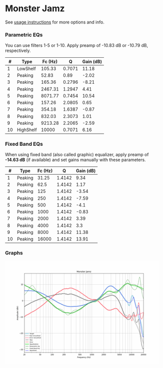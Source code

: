 # Monster Jamz
See [usage instructions](https://github.com/jaakkopasanen/AutoEq#usage) for more options and info.

### Parametric EQs
You can use filters 1-5 or 1-10. Apply preamp of -10.83 dB or -10.79 dB, respectively.

|   # | Type      |   Fc (Hz) |      Q |   Gain (dB) |
|-----|-----------|-----------|--------|-------------|
|   1 | LowShelf  |    105.33 | 0.7071 |       11.18 |
|   2 | Peaking   |     52.83 | 0.89   |       -2.02 |
|   3 | Peaking   |    165.36 | 0.2796 |       -8.21 |
|   4 | Peaking   |   2467.31 | 1.2947 |        4.41 |
|   5 | Peaking   |   8071.77 | 0.7454 |       10.54 |
|   6 | Peaking   |    157.26 | 2.0805 |        0.65 |
|   7 | Peaking   |    354.18 | 1.6387 |       -0.87 |
|   8 | Peaking   |    832.03 | 2.3073 |        1.01 |
|   9 | Peaking   |   9213.28 | 2.2065 |       -2.59 |
|  10 | HighShelf |  10000    | 0.7071 |        6.16 |

### Fixed Band EQs
When using fixed band (also called graphic) equalizer, apply preamp of **-14.63 dB** (if available) and set gains manually with these parameters.

|   # | Type    |   Fc (Hz) |      Q |   Gain (dB) |
|-----|---------|-----------|--------|-------------|
|   1 | Peaking |     31.25 | 1.4142 |        9.34 |
|   2 | Peaking |     62.5  | 1.4142 |        1.17 |
|   3 | Peaking |    125    | 1.4142 |       -3.54 |
|   4 | Peaking |    250    | 1.4142 |       -7.59 |
|   5 | Peaking |    500    | 1.4142 |       -4.1  |
|   6 | Peaking |   1000    | 1.4142 |       -0.83 |
|   7 | Peaking |   2000    | 1.4142 |        3.39 |
|   8 | Peaking |   4000    | 1.4142 |        3.3  |
|   9 | Peaking |   8000    | 1.4142 |       11.38 |
|  10 | Peaking |  16000    | 1.4142 |       13.91 |

### Graphs
![](./Monster%20Jamz.png)
